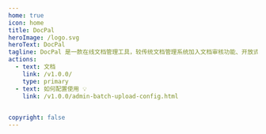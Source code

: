 ```yaml
---
home: true
icon: home
title: DocPal
heroImage: /logo.svg
heroText: DocPal
tagline: DocPal 是一款在线文档管理工具，较传统文档管理系统加入文档审核功能、开放式上传及分享。支持文档多维度搜索，支持文档操作历史查看。 用户仅需维护一个文件树即可保存及快速查看所有文件.
actions:
  - text: 文档
    link: /v1.0.0/
    type: primary
  - text: 如何配置使用 💡
    link: /v1.0.0/admin-batch-upload-config.html
  

copyright: false
---
```

